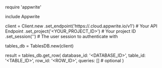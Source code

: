 require 'appwrite'

include Appwrite

client = Client.new
    .set_endpoint('https://<REGION>.cloud.appwrite.io/v1') # Your API Endpoint
    .set_project('<YOUR_PROJECT_ID>') # Your project ID
    .set_session('') # The user session to authenticate with

tables_db = TablesDB.new(client)

result = tables_db.get_row(
    database_id: '<DATABASE_ID>',
    table_id: '<TABLE_ID>',
    row_id: '<ROW_ID>',
    queries: [] # optional
)
